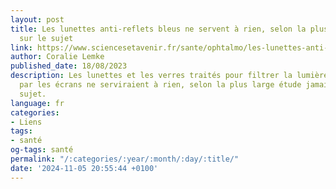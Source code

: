 ```yaml
---
layout: post
title: Les lunettes anti-reflets bleus ne servent à rien, selon la plus large étude
  sur le sujet
link: https://www.sciencesetavenir.fr/sante/ophtalmo/les-lunettes-anti-reflets-bleus-ne-serviraient-a-rien-selon-la-plus-large-etude-sur-le-sujet_173177
author: Coralie Lemke
published_date: 18/08/2023
description: Les lunettes et les verres traités pour filtrer la lumière bleue émise
  par les écrans ne serviraient à rien, selon la plus large étude jamais parue à ce
  sujet.
language: fr
categories:
- Liens
tags:
- santé
og-tags: santé
permalink: "/:categories/:year/:month/:day/:title/"
date: '2024-11-05 20:55:44 +0100'
---
```

